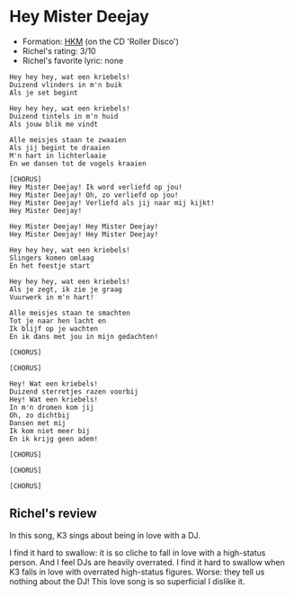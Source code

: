 # Hey Mister Deejay

 * Formation: [HKM](Hkm.md) (on the CD 'Roller Disco')
 * Richel's rating: 3/10
 * Richel's  favorite lyric: none

```
Hey hey hey, wat een kriebels!
Duizend vlinders in m'n buik
Als je set begint

Hey hey hey, wat een kriebels!
Duizend tintels in m'n huid
Als jouw blik me vindt

Alle meisjes staan te zwaaien
Als jij begint te draaien
M'n hart in lichterlaaie
En we dansen tot de vogels kraaien

[CHORUS]
Hey Mister Deejay! Ik word verliefd op jou!
Hey Mister Deejay! Oh, zo verliefd op jou!
Hey Mister Deejay! Verliefd als jij naar mij kijkt!
Hey Mister Deejay!

Hey Mister Deejay! Hey Mister Deejay!
Hey Mister Deejay! Hey Mister Deejay!

Hey hey hey, wat een kriebels!
Slingers komen omlaag
En het feestje start

Hey hey hey, wat een kriebels!
Als je zegt, ik zie je graag
Vuurwerk in m'n hart!

Alle meisjes staan te smachten
Tot je naar hen lacht en
Ik blijf op je wachten
En ik dans met jou in mijn gedachten!

[CHORUS]

[CHORUS]

Hey! Wat een kriebels!
Duizend sterretjes razen voorbij
Hey! Wat een kriebels!
In m'n dromen kom jij
Oh, zo dichtbij
Dansen met mij
Ik kom niet meer bij
En ik krijg geen adem!

[CHORUS]

[CHORUS]

[CHORUS]
```

## Richel's review

In this song, K3 sings about being in love with a DJ.

I find it hard to swallow: it is so cliche to fall in love with a high-status
person. And I feel DJs are heavily overrated. I find it hard to swallow
when K3 falls in love with overrated high-status figures. Worse: they tell
us nothing about the DJ! This love song is so superficial I dislike it.
